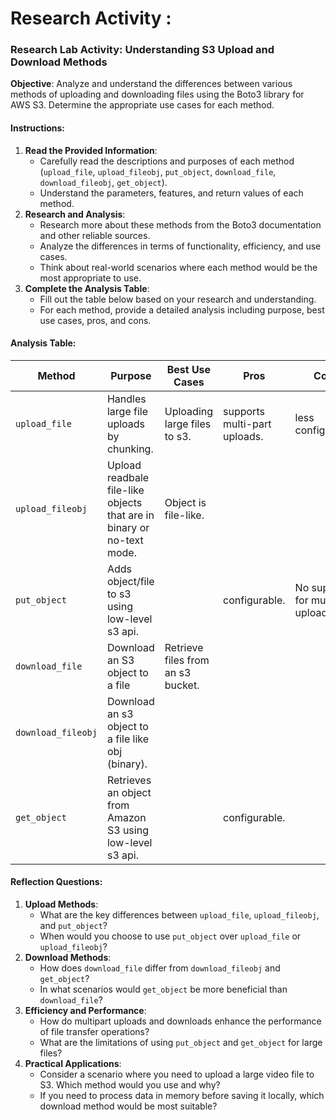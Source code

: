 # Research Activity :

### Research Lab Activity: Understanding S3 Upload and Download Methods

**Objective**: Analyze and understand the differences between various methods of uploading and downloading files using the Boto3 library for AWS S3. Determine the appropriate use cases for each method.

#### Instructions:

1. **Read the Provided Information**:
   - Carefully read the descriptions and purposes of each method (`upload_file`, `upload_fileobj`, `put_object`, `download_file`, `download_fileobj`, `get_object`).
   - Understand the parameters, features, and return values of each method.
2. **Research and Analysis**:
   - Research more about these methods from the Boto3 documentation and other reliable sources.
   - Analyze the differences in terms of functionality, efficiency, and use cases.
   - Think about real-world scenarios where each method would be the most appropriate to use.
3. **Complete the Analysis Table**:
   - Fill out the table below based on your research and understanding.
   - For each method, provide a detailed analysis including purpose, best use cases, pros, and cons.

#### Analysis Table:

| **Method**         | **Purpose** | **Best Use Cases** | **Pros** | **Cons** |
| ------------------ | ----------- | ------------------ | -------- | -------- |
| `upload_file`      | Handles large file uploads by chunking. | Uploading large files to s3. | supports multi-part uploads. | less configurable. |
| `upload_fileobj`   | Upload readbale file-like objects that are in binary or no-text mode. | Object is file-like. |  |          |
| `put_object`       | Adds object/file to s3 using low-level s3 api. |  | configurable. | No support for multipart uploads. |
| `download_file`    | Download an S3 object to a file | Retrieve files from an s3 bucket. |  |  |
| `download_fileobj` | Download an s3 object to a file like obj (binary). |  |  |  |
| `get_object`       | Retrieves an object from Amazon S3 using low-level s3 api. |  | configurable. |  |

#### Reflection Questions:

1. **Upload Methods**:
   - What are the key differences between `upload_file`, `upload_fileobj`, and `put_object`?
   - When would you choose to use `put_object` over `upload_file` or `upload_fileobj`?
2. **Download Methods**:
   - How does `download_file` differ from `download_fileobj` and `get_object`?
   - In what scenarios would `get_object` be more beneficial than `download_file`?
3. **Efficiency and Performance**:
   - How do multipart uploads and downloads enhance the performance of file transfer operations?
   - What are the limitations of using `put_object` and `get_object` for large files?
4. **Practical Applications**:
   - Consider a scenario where you need to upload a large video file to S3. Which method would you use and why?
   - If you need to process data in memory before saving it locally, which download method would be most suitable?
